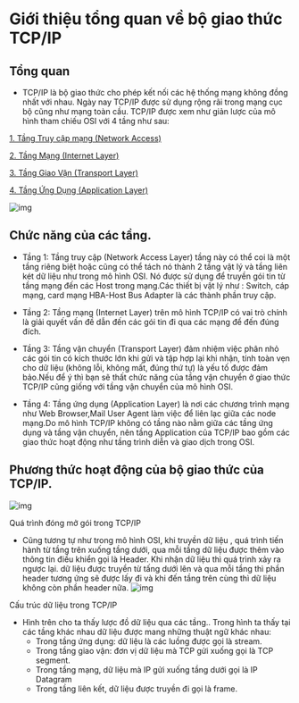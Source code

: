 # Giới thiệu tổng quan về bộ giao thức TCP/IP

## Tổng quan
-  TCP/IP là bộ giao thức cho phép kết nối các hệ thống mạng không đồng nhất với nhau. Ngày nay TCP/IP được sử dụng rộng rãi trong mạng cục bộ cũng như mạng toàn cầu. TCP/IP được xem như giản lược của mô hình tham chiếu OSI với 4 tầng như sau:

 [1. Tầng Truy cập mạng (Network Access)](#na)

 [2. Tầng Mạng (Internet Layer)](#il)

 [3. Tầng Giao Vận (Transport Layer)](#tl) 

 [4. Tầng Ứng Dụng (Application Layer)](#al)
 
 ![img](https://thietbimangcisco.vn/userfiles/TCP-IP-Model.png)

## Chức năng của các tầng.
- <a name = "na" >Tầng 1: </a> Tầng truy cập (Network Access Layer) tầng này có thể coi là một tầng riêng biệt hoặc cũng có thể tách nó thành 2 tầng vật lý và tầng liên két dữ liệu như trong mô hình OSI. Nó được sử dụng để truyền gói tin từ tầng mạng đến các Host trong mạng.Các thiết bị vật lý như : Switch, cáp mạng, card mạng HBA-Host Bus Adapter là các thành phần truy cập.

- <a name = " il">Tầng 2: </a> Tầng mạng (Internet Layer) trên mô hình TCP/IP có vai trò chính là giải quyết vấn đề dẫn đến các gói tin đi qua các mạng để đến đúng đích.

- <a name = "tl">Tầng 3: </a> Tầng vận chuyển (Transport Layer) đảm nhiệm việc phân nhỏ các gói tin có kích thước lớn khi gửi và tập hợp lại khi nhận, tính toàn vẹn cho dữ liệu (không lỗi, không mất, đúng thứ tự) là yếu tố được đảm bảo.Nếu để ý thì bạn sẽ thất chức năng của tầng vận chuyển ở giao thức TCP/IP cũng giống với tầng vận chuyển của mô hình OSI.

- <a name = "al">Tầng 4: </a> Tầng ứng dụng (Application Layer) là nơi các chương trình mạng như Web Browser,Mail User Agent làm việc để liên lạc giữa các node mạng.Do mô hình TCP/IP không có tầng nào nằm giữa các tầng ứng dụng và tầng vận chuyển, nên tầng Application của TCP/IP bao gồm các giao thức hoạt động như tầng trình diễn và giao dịch trong OSI.

## Phương thức hoạt động của bộ giao thức của TCP/IP.
 ![img](https://vnpro.vn/wp-content/uploads/2015/11/Qu%C3%A1-tr%C3%ACnh-%C4%91%C3%B3ng-m%E1%BB%9F-g%C3%B3i-d%E1%BB%AF-li%E1%BB%87u-trong-TCP-IP.jpg)
 
Quá trình đóng mở gói trong TCP/IP

- Cũng tương tự như trong mô hình OSI, khi truyền dữ liệu , quá trình tiến hành từ tầng trên xuống tầng dưới, qua mỗi tầng dữ liệu được thêm vào thông tin điều khiển gọi là Header. Khi nhận dữ liệu thì quá trình xảy ra ngược lại. dữ liệu được truyền từ tấng dưới lên và qua mỗi tầng thì phần header tương ứng sẽ được lấy đi và khi đến tầng trên cùng thì dữ liệu không còn phần header nữa.
 ![img](https://vnpro.vn/wp-content/uploads/2015/11/C%E1%BA%A5u-tr%C3%BAc-d%E1%BB%AF-li%E1%BB%87u-trong-TCP-IP.jpg)
 
Cấu trúc dữ liệu trong TCP/IP

- Hình trên cho ta thấy lược đồ dữ liệu qua các tầng.. Trong hình ta thấy tại các tầng khác nhau dữ liệu được mang những thuật ngữ khác nhau:
  - Trong tầng ứng dụng: dữ liệu là các luồng được gọi là stream. 
  - Trong tầng giao vận: đơn vị dữ liệu mà TCP gửi xuống gọi là TCP segment.
  - Trong tầng mạng, dữ liệu mà IP gửi xuống tầng dưới gọi là IP Datagram 
  - Trong tầng liên kết, dữ liệu được truyền đi gọi là frame.


